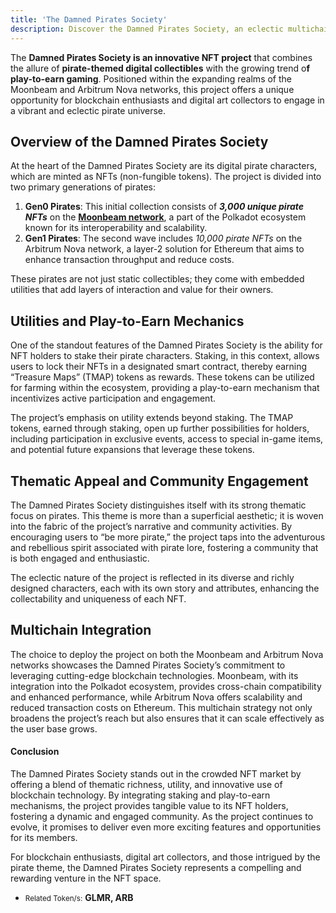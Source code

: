 ```yaml
---
title: 'The Damned Pirates Society'
description: Discover the Damned Pirates Society, an eclectic multichain pirate-themed NFT project with unique utilities and play-to-earn rewards.
---
```


The **Damned Pirates Society is an innovative NFT project** that combines the allure of **pirate-themed digital collectibles** with the growing trend o**f play-to-earn gaming**. Positioned within the expanding realms of the Moonbeam and Arbitrum Nova networks, this project offers a unique opportunity for blockchain enthusiasts and digital art collectors to engage in a vibrant and eclectic pirate universe.

Overview of the Damned Pirates Society
--------------------------------------

At the heart of the Damned Pirates Society are its digital pirate characters, which are minted as NFTs (non-fungible tokens). The project is divided into two primary generations of pirates:

1. **Gen0 Pirates**: This initial collection consists of ***3,000 unique pirate NFTs*** on the [**Moonbeam network**](https://dablock.com/dapps/moonbeam-network/), a part of the Polkadot ecosystem known for its interoperability and scalability.
2. **Gen1 Pirates**: The second wave includes *10,000 pirate NFTs* on the Arbitrum Nova network, a layer-2 solution for Ethereum that aims to enhance transaction throughput and reduce costs.

These pirates are not just static collectibles; they come with embedded utilities that add layers of interaction and value for their owners.

Utilities and Play-to-Earn Mechanics
------------------------------------

One of the standout features of the Damned Pirates Society is the ability for NFT holders to stake their pirate characters. Staking, in this context, allows users to lock their NFTs in a designated smart contract, thereby earning “Treasure Maps” (TMAP) tokens as rewards. These tokens can be utilized for farming within the ecosystem, providing a play-to-earn mechanism that incentivizes active participation and engagement.

The project’s emphasis on utility extends beyond staking. The TMAP tokens, earned through staking, open up further possibilities for holders, including participation in exclusive events, access to special in-game items, and potential future expansions that leverage these tokens.

Thematic Appeal and Community Engagement
----------------------------------------

The Damned Pirates Society distinguishes itself with its strong thematic focus on pirates. This theme is more than a superficial aesthetic; it is woven into the fabric of the project’s narrative and community activities. By encouraging users to “be more pirate,” the project taps into the adventurous and rebellious spirit associated with pirate lore, fostering a community that is both engaged and enthusiastic.

The eclectic nature of the project is reflected in its diverse and richly designed characters, each with its own story and attributes, enhancing the collectability and uniqueness of each NFT.

Multichain Integration
----------------------

The choice to deploy the project on both the Moonbeam and Arbitrum Nova networks showcases the Damned Pirates Society’s commitment to leveraging cutting-edge blockchain technologies. Moonbeam, with its integration into the Polkadot ecosystem, provides cross-chain compatibility and enhanced performance, while Arbitrum Nova offers scalability and reduced transaction costs on Ethereum. This multichain strategy not only broadens the project’s reach but also ensures that it can scale effectively as the user base grows.

#### Conclusion

The Damned Pirates Society stands out in the crowded NFT market by offering a blend of thematic richness, utility, and innovative use of blockchain technology. By integrating staking and play-to-earn mechanisms, the project provides tangible value to its NFT holders, fostering a dynamic and engaged community. As the project continues to evolve, it promises to deliver even more exciting features and opportunities for its members.

For blockchain enthusiasts, digital art collectors, and those intrigued by the pirate theme, the Damned Pirates Society represents a compelling and rewarding venture in the NFT space.

- <small>Related Token/s:</small> **GLMR, ARB**
